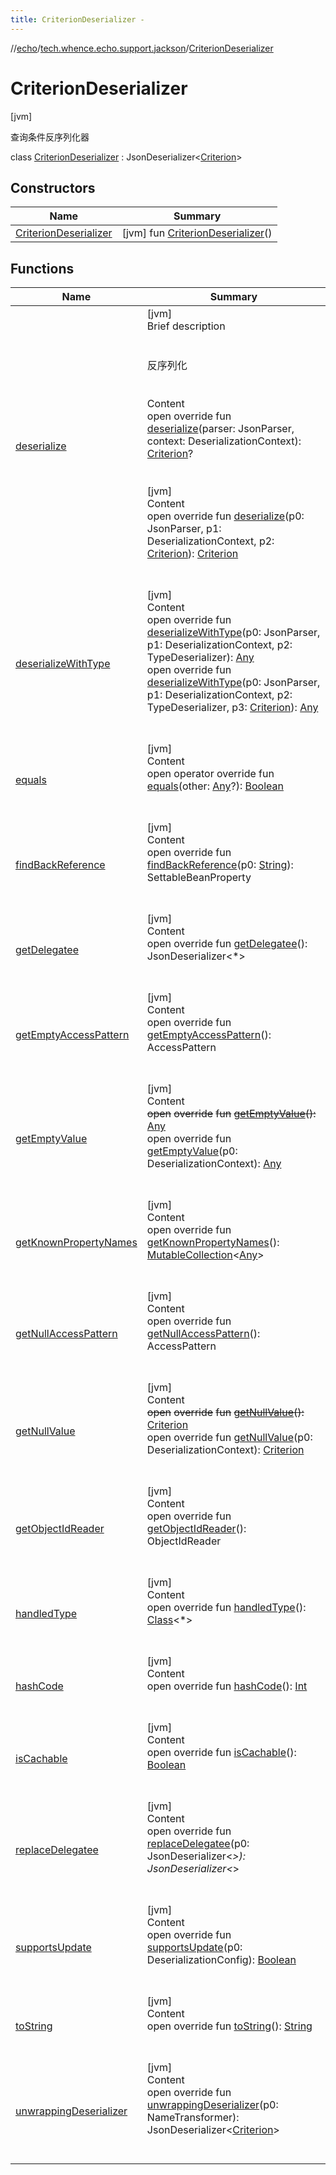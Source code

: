 ```yaml
---
title: CriterionDeserializer -
---
```

//[echo](../../index.md)/[tech.whence.echo.support.jackson](../index.md)/[CriterionDeserializer](index.md)



# CriterionDeserializer  
 [jvm] 

查询条件反序列化器

class [CriterionDeserializer](index.md) : JsonDeserializer<[Criterion](../../tech.whence.echo.rpc.request.search.criterion/-criterion/index.md)>    


## Constructors  
  
|  Name|  Summary| 
|---|---|
| [CriterionDeserializer](-criterion-deserializer.md)|  [jvm] fun [CriterionDeserializer](-criterion-deserializer.md)()   <br>


## Functions  
  
|  Name|  Summary| 
|---|---|
| [deserialize](deserialize.md)| [jvm]  <br>Brief description  <br><br><br>反序列化<br><br>  <br>Content  <br>open override fun [deserialize](deserialize.md)(parser: JsonParser, context: DeserializationContext): [Criterion](../../tech.whence.echo.rpc.request.search.criterion/-criterion/index.md)?  <br><br><br>[jvm]  <br>Content  <br>open override fun [deserialize](index.md#com.fasterxml.jackson.databind/JsonDeserializer/deserialize/#com.fasterxml.jackson.core.JsonParser#com.fasterxml.jackson.databind.DeserializationContext#tech.whence.echo.rpc.request.search.criterion.Criterion/PointingToDeclaration/)(p0: JsonParser, p1: DeserializationContext, p2: [Criterion](../../tech.whence.echo.rpc.request.search.criterion/-criterion/index.md)): [Criterion](../../tech.whence.echo.rpc.request.search.criterion/-criterion/index.md)  <br><br><br>
| [deserializeWithType](../-local-time-deserializer/index.md#com.fasterxml.jackson.databind/JsonDeserializer/deserializeWithType/#com.fasterxml.jackson.core.JsonParser#com.fasterxml.jackson.databind.DeserializationContext#com.fasterxml.jackson.databind.jsontype.TypeDeserializer/PointingToDeclaration/)| [jvm]  <br>Content  <br>open override fun [deserializeWithType](../-local-time-deserializer/index.md#com.fasterxml.jackson.databind/JsonDeserializer/deserializeWithType/#com.fasterxml.jackson.core.JsonParser#com.fasterxml.jackson.databind.DeserializationContext#com.fasterxml.jackson.databind.jsontype.TypeDeserializer/PointingToDeclaration/)(p0: JsonParser, p1: DeserializationContext, p2: TypeDeserializer): [Any](https://kotlinlang.org/api/latest/jvm/stdlib/kotlin/-any/index.html)  <br>open override fun [deserializeWithType](index.md#com.fasterxml.jackson.databind/JsonDeserializer/deserializeWithType/#com.fasterxml.jackson.core.JsonParser#com.fasterxml.jackson.databind.DeserializationContext#com.fasterxml.jackson.databind.jsontype.TypeDeserializer#tech.whence.echo.rpc.request.search.criterion.Criterion/PointingToDeclaration/)(p0: JsonParser, p1: DeserializationContext, p2: TypeDeserializer, p3: [Criterion](../../tech.whence.echo.rpc.request.search.criterion/-criterion/index.md)): [Any](https://kotlinlang.org/api/latest/jvm/stdlib/kotlin/-any/index.html)  <br><br><br>
| [equals](../../tech.whence.echo.webclient.response.exception/-response-unrecognized-exception/index.md#kotlin/Any/equals/#kotlin.Any?/PointingToDeclaration/)| [jvm]  <br>Content  <br>open operator override fun [equals](../../tech.whence.echo.webclient.response.exception/-response-unrecognized-exception/index.md#kotlin/Any/equals/#kotlin.Any?/PointingToDeclaration/)(other: [Any](https://kotlinlang.org/api/latest/jvm/stdlib/kotlin/-any/index.html)?): [Boolean](https://kotlinlang.org/api/latest/jvm/stdlib/kotlin/-boolean/index.html)  <br><br><br>
| [findBackReference](../-local-time-deserializer/index.md#com.fasterxml.jackson.databind/JsonDeserializer/findBackReference/#kotlin.String/PointingToDeclaration/)| [jvm]  <br>Content  <br>open override fun [findBackReference](../-local-time-deserializer/index.md#com.fasterxml.jackson.databind/JsonDeserializer/findBackReference/#kotlin.String/PointingToDeclaration/)(p0: [String](https://kotlinlang.org/api/latest/jvm/stdlib/kotlin/-string/index.html)): SettableBeanProperty  <br><br><br>
| [getDelegatee](../-local-time-deserializer/index.md#com.fasterxml.jackson.databind/JsonDeserializer/getDelegatee/#/PointingToDeclaration/)| [jvm]  <br>Content  <br>open override fun [getDelegatee](../-local-time-deserializer/index.md#com.fasterxml.jackson.databind/JsonDeserializer/getDelegatee/#/PointingToDeclaration/)(): JsonDeserializer<*>  <br><br><br>
| [getEmptyAccessPattern](../-local-time-deserializer/index.md#com.fasterxml.jackson.databind/JsonDeserializer/getEmptyAccessPattern/#/PointingToDeclaration/)| [jvm]  <br>Content  <br>open override fun [getEmptyAccessPattern](../-local-time-deserializer/index.md#com.fasterxml.jackson.databind/JsonDeserializer/getEmptyAccessPattern/#/PointingToDeclaration/)(): AccessPattern  <br><br><br>
| [getEmptyValue](../-local-time-deserializer/index.md#com.fasterxml.jackson.databind/JsonDeserializer/getEmptyValue/#/PointingToDeclaration/)| [jvm]  <br>Content  <br>~~open~~ ~~override~~ ~~fun~~ [~~getEmptyValue~~](../-local-time-deserializer/index.md#com.fasterxml.jackson.databind/JsonDeserializer/getEmptyValue/#/PointingToDeclaration/)~~(~~~~)~~~~:~~ [Any](https://kotlinlang.org/api/latest/jvm/stdlib/kotlin/-any/index.html)  <br>open override fun [getEmptyValue](../-local-time-deserializer/index.md#com.fasterxml.jackson.databind/JsonDeserializer/getEmptyValue/#com.fasterxml.jackson.databind.DeserializationContext/PointingToDeclaration/)(p0: DeserializationContext): [Any](https://kotlinlang.org/api/latest/jvm/stdlib/kotlin/-any/index.html)  <br><br><br>
| [getKnownPropertyNames](../-local-time-deserializer/index.md#com.fasterxml.jackson.databind/JsonDeserializer/getKnownPropertyNames/#/PointingToDeclaration/)| [jvm]  <br>Content  <br>open override fun [getKnownPropertyNames](../-local-time-deserializer/index.md#com.fasterxml.jackson.databind/JsonDeserializer/getKnownPropertyNames/#/PointingToDeclaration/)(): [MutableCollection](https://kotlinlang.org/api/latest/jvm/stdlib/kotlin.collections/-mutable-collection/index.html)<[Any](https://kotlinlang.org/api/latest/jvm/stdlib/kotlin/-any/index.html)>  <br><br><br>
| [getNullAccessPattern](../-local-time-deserializer/index.md#com.fasterxml.jackson.databind/JsonDeserializer/getNullAccessPattern/#/PointingToDeclaration/)| [jvm]  <br>Content  <br>open override fun [getNullAccessPattern](../-local-time-deserializer/index.md#com.fasterxml.jackson.databind/JsonDeserializer/getNullAccessPattern/#/PointingToDeclaration/)(): AccessPattern  <br><br><br>
| [getNullValue](../-local-time-deserializer/index.md#com.fasterxml.jackson.databind/JsonDeserializer/getNullValue/#/PointingToDeclaration/)| [jvm]  <br>Content  <br>~~open~~ ~~override~~ ~~fun~~ [~~getNullValue~~](../-local-time-deserializer/index.md#com.fasterxml.jackson.databind/JsonDeserializer/getNullValue/#/PointingToDeclaration/)~~(~~~~)~~~~:~~ [Criterion](../../tech.whence.echo.rpc.request.search.criterion/-criterion/index.md)  <br>open override fun [getNullValue](../-local-time-deserializer/index.md#com.fasterxml.jackson.databind/JsonDeserializer/getNullValue/#com.fasterxml.jackson.databind.DeserializationContext/PointingToDeclaration/)(p0: DeserializationContext): [Criterion](../../tech.whence.echo.rpc.request.search.criterion/-criterion/index.md)  <br><br><br>
| [getObjectIdReader](../-local-time-deserializer/index.md#com.fasterxml.jackson.databind/JsonDeserializer/getObjectIdReader/#/PointingToDeclaration/)| [jvm]  <br>Content  <br>open override fun [getObjectIdReader](../-local-time-deserializer/index.md#com.fasterxml.jackson.databind/JsonDeserializer/getObjectIdReader/#/PointingToDeclaration/)(): ObjectIdReader  <br><br><br>
| [handledType](../-local-time-deserializer/index.md#com.fasterxml.jackson.databind/JsonDeserializer/handledType/#/PointingToDeclaration/)| [jvm]  <br>Content  <br>open override fun [handledType](../-local-time-deserializer/index.md#com.fasterxml.jackson.databind/JsonDeserializer/handledType/#/PointingToDeclaration/)(): [Class](https://docs.oracle.com/javase/8/docs/api/java/lang/Class.html)<*>  <br><br><br>
| [hashCode](../../tech.whence.echo.webclient.response.exception/-response-unrecognized-exception/index.md#kotlin/Any/hashCode/#/PointingToDeclaration/)| [jvm]  <br>Content  <br>open override fun [hashCode](../../tech.whence.echo.webclient.response.exception/-response-unrecognized-exception/index.md#kotlin/Any/hashCode/#/PointingToDeclaration/)(): [Int](https://kotlinlang.org/api/latest/jvm/stdlib/kotlin/-int/index.html)  <br><br><br>
| [isCachable](../-local-time-deserializer/index.md#com.fasterxml.jackson.databind/JsonDeserializer/isCachable/#/PointingToDeclaration/)| [jvm]  <br>Content  <br>open override fun [isCachable](../-local-time-deserializer/index.md#com.fasterxml.jackson.databind/JsonDeserializer/isCachable/#/PointingToDeclaration/)(): [Boolean](https://kotlinlang.org/api/latest/jvm/stdlib/kotlin/-boolean/index.html)  <br><br><br>
| [replaceDelegatee](../-local-time-deserializer/index.md#com.fasterxml.jackson.databind/JsonDeserializer/replaceDelegatee/#com.fasterxml.jackson.databind.JsonDeserializer[*]/PointingToDeclaration/)| [jvm]  <br>Content  <br>open override fun [replaceDelegatee](../-local-time-deserializer/index.md#com.fasterxml.jackson.databind/JsonDeserializer/replaceDelegatee/#com.fasterxml.jackson.databind.JsonDeserializer[*]/PointingToDeclaration/)(p0: JsonDeserializer<*>): JsonDeserializer<*>  <br><br><br>
| [supportsUpdate](../-local-time-deserializer/index.md#com.fasterxml.jackson.databind/JsonDeserializer/supportsUpdate/#com.fasterxml.jackson.databind.DeserializationConfig/PointingToDeclaration/)| [jvm]  <br>Content  <br>open override fun [supportsUpdate](../-local-time-deserializer/index.md#com.fasterxml.jackson.databind/JsonDeserializer/supportsUpdate/#com.fasterxml.jackson.databind.DeserializationConfig/PointingToDeclaration/)(p0: DeserializationConfig): [Boolean](https://kotlinlang.org/api/latest/jvm/stdlib/kotlin/-boolean/index.html)  <br><br><br>
| [toString](../../tech.whence.echo.webclient.response.exception/-response-unrecognized-exception/index.md#kotlin/Any/toString/#/PointingToDeclaration/)| [jvm]  <br>Content  <br>open override fun [toString](../../tech.whence.echo.webclient.response.exception/-response-unrecognized-exception/index.md#kotlin/Any/toString/#/PointingToDeclaration/)(): [String](https://kotlinlang.org/api/latest/jvm/stdlib/kotlin/-string/index.html)  <br><br><br>
| [unwrappingDeserializer](../-local-time-deserializer/index.md#com.fasterxml.jackson.databind/JsonDeserializer/unwrappingDeserializer/#com.fasterxml.jackson.databind.util.NameTransformer/PointingToDeclaration/)| [jvm]  <br>Content  <br>open override fun [unwrappingDeserializer](../-local-time-deserializer/index.md#com.fasterxml.jackson.databind/JsonDeserializer/unwrappingDeserializer/#com.fasterxml.jackson.databind.util.NameTransformer/PointingToDeclaration/)(p0: NameTransformer): JsonDeserializer<[Criterion](../../tech.whence.echo.rpc.request.search.criterion/-criterion/index.md)>  <br><br><br>

